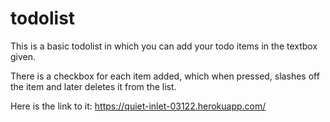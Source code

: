 # todolist


This is a basic todolist in which you can add your todo items in the textbox given.

There is a checkbox for each item added, which when pressed, slashes off the item and later deletes it from the list.

Here is the link to it: https://quiet-inlet-03122.herokuapp.com/

